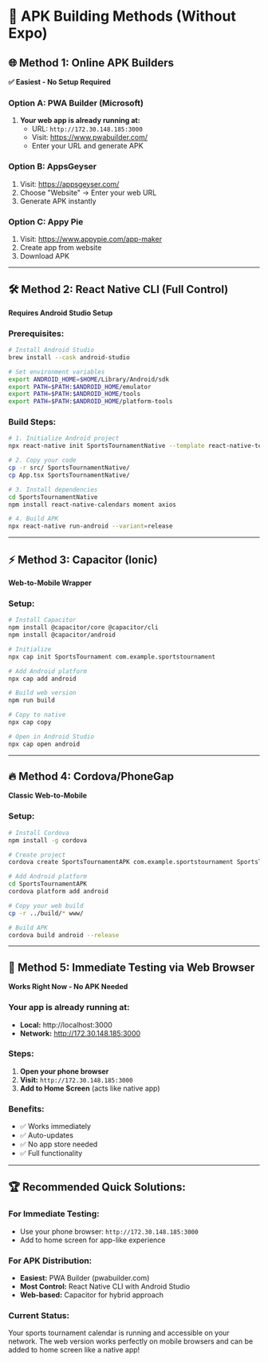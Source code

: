 # 📱 APK Building Methods (Without Expo)

## 🌐 **Method 1: Online APK Builders** 
**✅ Easiest - No Setup Required**

### Option A: PWA Builder (Microsoft)
1. **Your web app is already running at:**
   - URL: `http://172.30.148.185:3000`
   - Visit: https://www.pwabuilder.com/
   - Enter your URL and generate APK

### Option B: AppsGeyser
1. Visit: https://appsgeyser.com/
2. Choose "Website" → Enter your web URL
3. Generate APK instantly

### Option C: Appy Pie
1. Visit: https://www.appypie.com/app-maker
2. Create app from website
3. Download APK

---

## 🛠️ **Method 2: React Native CLI (Full Control)**
**Requires Android Studio Setup**

### Prerequisites:
```bash
# Install Android Studio
brew install --cask android-studio

# Set environment variables
export ANDROID_HOME=$HOME/Library/Android/sdk
export PATH=$PATH:$ANDROID_HOME/emulator
export PATH=$PATH:$ANDROID_HOME/tools
export PATH=$PATH:$ANDROID_HOME/platform-tools
```

### Build Steps:
```bash
# 1. Initialize Android project
npx react-native init SportsTournamentNative --template react-native-template-typescript

# 2. Copy your code
cp -r src/ SportsTournamentNative/
cp App.tsx SportsTournamentNative/

# 3. Install dependencies
cd SportsTournamentNative
npm install react-native-calendars moment axios

# 4. Build APK
npx react-native run-android --variant=release
```

---

## ⚡ **Method 3: Capacitor (Ionic)**
**Web-to-Mobile Wrapper**

### Setup:
```bash
# Install Capacitor
npm install @capacitor/core @capacitor/cli
npm install @capacitor/android

# Initialize
npx cap init SportsTournament com.example.sportstournament

# Add Android platform
npx cap add android

# Build web version
npm run build

# Copy to native
npx cap copy

# Open in Android Studio
npx cap open android
```

---

## 🔥 **Method 4: Cordova/PhoneGap**
**Classic Web-to-Mobile**

### Setup:
```bash
# Install Cordova
npm install -g cordova

# Create project
cordova create SportsTournamentAPK com.example.sportstournament SportsTournament

# Add Android platform
cd SportsTournamentAPK
cordova platform add android

# Copy your web build
cp -r ../build/* www/

# Build APK
cordova build android --release
```

---

## 📱 **Method 5: Immediate Testing via Web Browser**
**Works Right Now - No APK Needed**

### Your app is already running at:
- **Local:** http://localhost:3000
- **Network:** http://172.30.148.185:3000

### Steps:
1. **Open your phone browser**
2. **Visit:** `http://172.30.148.185:3000`
3. **Add to Home Screen** (acts like native app)

### Benefits:
- ✅ Works immediately
- ✅ Auto-updates
- ✅ No app store needed
- ✅ Full functionality

---

## 🏆 **Recommended Quick Solutions:**

### **For Immediate Testing:**
- Use your phone browser: `http://172.30.148.185:3000`
- Add to home screen for app-like experience

### **For APK Distribution:**
- **Easiest:** PWA Builder (pwabuilder.com)
- **Most Control:** React Native CLI with Android Studio
- **Web-based:** Capacitor for hybrid approach

### **Current Status:**
Your sports tournament calendar is running and accessible on your network. The web version works perfectly on mobile browsers and can be added to home screen like a native app!
